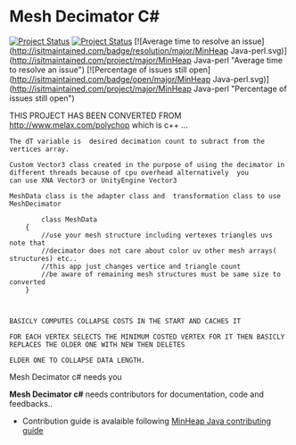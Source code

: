 Mesh Decimator C# 
====
[![Project Status](http://opensource.box.com/badges/active.svg)](http://opensource.box.com/badges)
[![Project Status](http://opensource.box.com/badges/maintenance.svg)](http://opensource.box.com/badges)
[![Average time to resolve an issue](http://isitmaintained.com/badge/resolution/major/MinHeap Java-perl.svg)](http://isitmaintained.com/project/major/MinHeap Java-perl "Average time to resolve an issue")
[![Percentage of issues still open](http://isitmaintained.com/badge/open/major/MinHeap Java-perl.svg)](http://isitmaintained.com/project/major/MinHeap Java-perl "Percentage of issues still open")

THIS PROJECT HAS BEEN CONVERTED FROM   http://www.melax.com/polychop which is c++     ...
 
 
```  
The dT variable is  desired decimation count to subract from the vertices array.

Custom Vector3 class created in the purpose of using the decimator in different threads because of cpu overhead alternatively  you 
can use XNA Vector3 or UnityEngine Vector3

MeshData class is the adapter class and  transformation class to use MeshDecimator

        class MeshData
    {
        //use your mesh structure including vertexes triangles uvs note that 
        //decimator does not care about color uv other mesh arrays( structures) etc..
        //this app just changes vertice and triangle count
        //be aware of remaining mesh structures must be same size to converted 
    }
 
``` 
```

BASICLY COMPUTES COLLAPSE COSTS IN THE START AND CACHES IT 

FOR EACH VERTEX SELECTS THE MINIMUM COSTED VERTEX FOR IT THEN BASICLY REPLACES THE OLDER ONE WITH NEW THEN DELETES 

ELDER ONE TO COLLAPSE DATA LENGTH. 
```	 
  
Mesh Decimator c# needs you
 
**Mesh Decimator c#** needs contributors for documentation, code and feedbacks..
 
* Contribution guide is avalaible following [MinHeap Java contributing guide](#)
 
